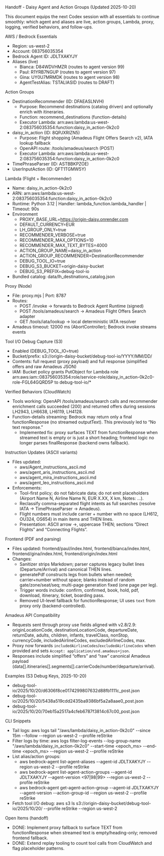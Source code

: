 Handoff - Daisy Agent and Action Groups (Updated 2025-10-20)

This document equips the next Codex session with all essentials to continue smoothly: which agent and aliases are live, action groups, Lambda, proxy, logging, verified behaviors, and follow-ups.

AWS / Bedrock Essentials
- Region: us-west-2
- Account: 083756035354
- Bedrock Agent ID: JDLTXAKYJY
- Aliases (live)
  - Bianca: D84WDVHMZR (routes to agent version 99)
  - Paul: R1YRB7NGUP (routes to agent version 97)
  - Gina: UY0U7MRMDK (routes to agent version 98)
  - AgentTestAlias: TSTALIASID (routes to DRAFT)

Action Groups
- DestinationRecommender (ID: DFAEASLNVH)
  - Purpose: Recommend destinations (catalog driven) and optionally enrich with itineraries.
  - Function: recommend_destinations (function-details)
  - Executor Lambda: arn:aws:lambda:us-west-2:083756035354:function:daisy_in_action-0k2c0
- daisy_in_action (ID: 8QPJXRIZN5)
  - Purpose: Flight shopping (Amadeus Flight Offers Search v2), IATA lookup fallback
  - OpenAPI route: /tools/amadeus/search (POST)
  - Executor Lambda: arn:aws:lambda:us-west-2:083756035354:function:daisy_in_action-0k2c0
- TimePhraseParser (ID: ASTBBKPZOE)
- UserInputAction (ID: QFT1TGMW5Y)

Lambda (Flight + Recommender)
- Name: daisy_in_action-0k2c0
- ARN: arn:aws:lambda:us-west-2:083756035354:function:daisy_in_action-0k2c0
- Runtime: Python 3.12 | Handler: lambda_function.lambda_handler | Timeout: 90s
- Environment
  - PROXY_BASE_URL=https://origin-daisy.onrender.com
  - DEFAULT_CURRENCY=EUR
  - LH_GROUP_ONLY=true
  - RECOMMENDER_VERBOSE=true
  - RECOMMENDER_MAX_OPTIONS=10
  - RECOMMENDER_MAX_TEXT_BYTES=4000
  - ACTION_GROUP_NAME=daisy_in_action
  - ACTION_GROUP_RECOMMENDER=DestinationRecommender
  - DEBUG_TOOL_IO=true
  - DEBUG_S3_BUCKET=origin-daisy-bucket
  - DEBUG_S3_PREFIX=debug-tool-io
- Bundled catalog: data/lh_destinations_catalog.json

Proxy (Node)
- File: proxy.mjs | Port: 8787
- Routes:
  - POST /invoke -> forwards to Bedrock Agent Runtime (signed)
  - POST /tools/amadeus/search -> Amadeus Flight Offers Search adapter
  - GET  /tools/iata/lookup -> local deterministic IATA resolver
- Amadeus timeout: 12000 ms (AbortController); Bedrock invoke streams events

Tool I/O Debug Capture (S3)
- Enabled (DEBUG_TOOL_IO=true)
- Bucket/prefix: s3://origin-daisy-bucket/debug-tool-io/YYYY/MM/DD/
- Contents: full request (proxy payload) and full response (simplified offers and raw Amadeus JSON)
- IAM: Bucket policy grants PutObject for Lambda role arn:aws:iam::083756035354:role/service-role/daisy_in_action-0k2c0-role-FGL64GQRD5P to debug-tool-io/*

Verified Behaviors (CloudWatch)
- Tools working: OpenAPI /tools/amadeus/search calls and recommender enrichment calls succeeded (200) and returned offers during sessions LH2943, LH6638, LH6119, LH4128.
- Function-details streaming: Bedrock may return only a final functionResponse (no streamed outputText). This previously led to “No text response.”
  - Implemented fix: proxy surfaces TEXT from functionResponse when streamed text is empty or is just a short heading; frontend logic no longer parses finalResponse (backend owns fallback).

Instruction Updates (ASCII variants)
- Files updated:
  - aws/Agent_instructions_ascii.md
  - aws/agent_aris_instructions_ascii.md
  - aws/agent_mira_instructions_ascii.md
  - aws/agent_leo_instructions_ascii.md
- Enforcements:
  - Tool-first policy; do not fabricate data; do not emit placeholders (Airport Name N, Airline Name N, EUR X.XX, X km, Notes: ...).
  - Reclassify comma-separated flight intents as full searches (resolve IATA -> TimePhraseParser -> Amadeus).
  - Flight numbers must include carrier + number with no space (LH612, OU324, OS654) in main items and THEN lines.
  - Presentation: ASCII arrow ->, uppercase THEN; sections “Direct Flights” and “Connecting Flights”.

Frontend (PDF and parsing)
- Files updated: frontend/paul/index.html, frontend/bianca/index.html, frontend/gina/index.html, frontend/origin/index.html
- Changes:
  - Sanitizer strips Markdown; parser captures legacy bullet lines (Departure/Arrival) and canonical THEN lines.
  - generatePdf constructs legs from bullets when needed; carrier+number without space; blanks instead of random gate/zone/seat/seq; multi-page generation fixed (one page per leg).
  - Trigger words include: confirm, confirmed, book, hold, pdf, download, itinerary, ticket, boarding pass.
  - Removed UI-level fallback for functionResponse; UI uses `text` from proxy only (backend-controlled).

Amadeus API Compatibility
- Requests sent through proxy use fields aligned with v2.8/2.9: originLocationCode, destinationLocationCode, departureDate, returnDate, adults, children, infants, travelClass, nonStop, currencyCode, includedAirlineCodes, excludedAirlineCodes, max.
- Proxy now forwards `includedAirlineCodes`/`excludedAirlineCodes` when provided and sets `Accept: application/vnd.amadeus+json`.
- Responses include simplified “offers” and “raw” canonical Amadeus payload (data[].itineraries[].segments[].carrierCode/number/departure/arrival).

Examples (S3 Debug Keys, 2025-10-20)
- debug-tool-io/2025/10/20/d6306f8ce0174299807632d88fb1111c_post.json
- debug-tool-io/2025/10/20/5438a519cdd2435ba9386bf5a2a8aae0_post.json
- debug-tool-io/2025/10/20/70eb15a2517a4cfeb6787f3814c67c00_post.json

CLI Snippets
- Tail logs: aws logs tail "/aws/lambda/daisy_in_action-0k2c0" --since 15m --follow --region us-west-2 --profile reStrike
- Filter logs by time: aws logs filter-log-events --log-group-name "/aws/lambda/daisy_in_action-0k2c0" --start-time <epoch_ms> --end-time <epoch_ms> --region us-west-2 --profile reStrike
- List alias/action groups:
  - aws bedrock-agent list-agent-aliases --agent-id JDLTXAKYJY --region us-west-2 --profile reStrike
  - aws bedrock-agent list-agent-action-groups --agent-id JDLTXAKYJY --agent-version <97|98|99> --region us-west-2 --profile reStrike
  - aws bedrock-agent get-agent-action-group --agent-id JDLTXAKYJY --agent-version <ver> --action-group-id <ID> --region us-west-2 --profile reStrike
- Fetch tool I/O debug: aws s3 ls s3://origin-daisy-bucket/debug-tool-io/2025/10/20/ --profile reStrike --region us-west-2

Open Items (handoff)
- DONE: Implement proxy fallback to surface TEXT from functionResponse when streamed text is empty/heading-only; removed frontend fallback.
- DONE: Extend replay tooling to count tool calls from CloudWatch and flag placeholder patterns.
